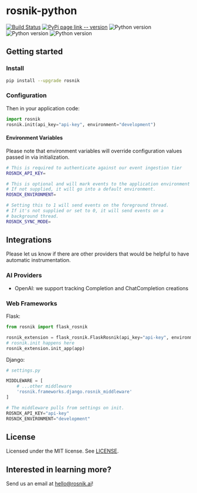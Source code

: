 # rosnik-python

[![Build Status](https://github.com/rosnik-ai/rosnik-python/actions/workflows/test.yaml/badge.svg)](https://github.com/rosnik-ai/rosnik-python/actions/workflows/test.yaml)
[![PyPi page link -- version](https://img.shields.io/pypi/v/rosnik.svg)](https://pypi.python.org/pypi/rosnik)
![Python version](https://img.shields.io/badge/python-3.10-blue)
![Python version](https://img.shields.io/badge/python-3.11-blue)
![Python version](https://img.shields.io/badge/python-3.12-blue)


## Getting started

### Install

```sh
pip install --upgrade rosnik
```

### Configuration

Then in your application code:

```py
import rosnik
rosnik.init(api_key="api-key", environment="development")
```

#### Environment Variables

Please note that environment variables will override configuration values passed in via initialization.

```sh
# This is required to authenticate against our event ingestion tier
ROSNIK_API_KEY=

# This is optional and will mark events to the application environment (e.g. development, staging, production).
# If not supplied, it will go into a default environment.
ROSNIK_ENVIRONMENT=

# Setting this to 1 will send events on the foreground thread.
# If it's not supplied or set to 0, it will send events on a 
# background thread.
ROSNIK_SYNC_MODE=
```

## Integrations

Please let us know if there are other providers that would be helpful to have automatic instrumentation.

### AI Providers

* OpenAI: we support tracking Completion and ChatCompletion creations

### Web Frameworks

Flask:

```py
from rosnik import flask_rosnik

rosnik_extension = flask_rosnik.FlaskRosnik(api_key="api-key", environment="development")
# rosnik.init happens here
rosnik_extension.init_app(app)
```

Django: 

```py
# settings.py

MIDDLEWARE = [
    # ...other middleware
    'rosnik.frameworks.django.rosnik_middleware'
]

# The middleware pulls from settings on init.
ROSNIK_API_KEY="api-key"
ROSNIK_ENVIRONMENT="development"
```

## License

Licensed under the MIT license. See [LICENSE](./LICENSE).

## Interested in learning more?

Send us an email at hello@rosnik.ai!